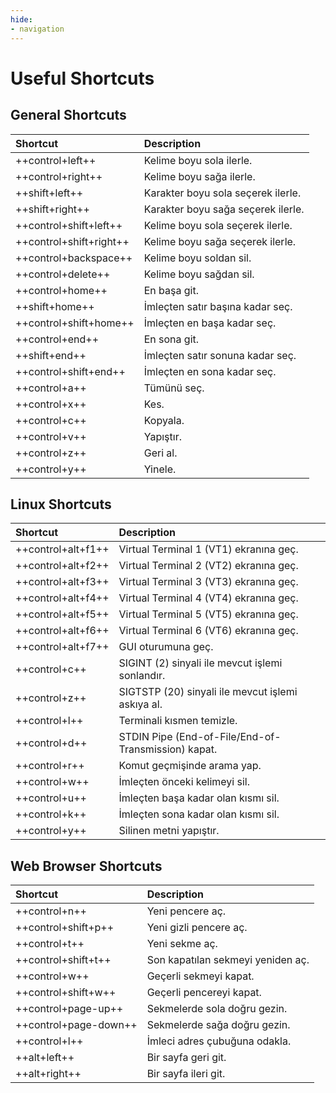 ```yaml
---
hide:
- navigation
---
```


# Useful Shortcuts

## General Shortcuts

| Shortcut | Description |
|:---|:---|
| ++control+left++ | Kelime boyu sola ilerle. |
| ++control+right++ | Kelime boyu sağa ilerle. |
| ++shift+left++ | Karakter boyu sola seçerek ilerle. |
| ++shift+right++ | Karakter boyu sağa seçerek ilerle. |
| ++control+shift+left++ | Kelime boyu sola seçerek ilerle. |
| ++control+shift+right++ | Kelime boyu sağa seçerek ilerle. |
| ++control+backspace++ | Kelime boyu soldan sil. |
| ++control+delete++ | Kelime boyu sağdan sil. |
| ++control+home++ | En başa git. |
| ++shift+home++ | İmleçten satır başına kadar seç. |
| ++control+shift+home++ | İmleçten en başa kadar seç. |
| ++control+end++ | En sona git. |
| ++shift+end++ | İmleçten satır sonuna kadar seç. |
| ++control+shift+end++ | İmleçten en sona kadar seç. |
| ++control+a++ | Tümünü seç. |
| ++control+x++ | Kes. |
| ++control+c++ | Kopyala. |
| ++control+v++ | Yapıştır. |
| ++control+z++ | Geri al. |
| ++control+y++ | Yinele. |

## Linux Shortcuts

| Shortcut | Description |
|:---|:---|
| ++control+alt+f1++ | Virtual Terminal 1 (VT1) ekranına geç. |
| ++control+alt+f2++ | Virtual Terminal 2 (VT2) ekranına geç. |
| ++control+alt+f3++ | Virtual Terminal 3 (VT3) ekranına geç. |
| ++control+alt+f4++ | Virtual Terminal 4 (VT4) ekranına geç. |
| ++control+alt+f5++ | Virtual Terminal 5 (VT5) ekranına geç. |
| ++control+alt+f6++ | Virtual Terminal 6 (VT6) ekranına geç. |
| ++control+alt+f7++ | GUI oturumuna geç. |
| ++control+c++ | SIGINT (2) sinyali ile mevcut işlemi sonlandır. |
| ++control+z++ | SIGTSTP (20) sinyali ile mevcut işlemi askıya al. |
| ++control+l++ | Terminali kısmen temizle. |
| ++control+d++ | STDIN Pipe (End-of-File/End-of-Transmission) kapat. |
| ++control+r++ | Komut geçmişinde arama yap. |
| ++control+w++ | İmleçten önceki kelimeyi sil. |
| ++control+u++ | İmleçten başa kadar olan kısmı sil. |
| ++control+k++ | İmleçten sona kadar olan kısmı sil. |
| ++control+y++ | Silinen metni yapıştır. |

## Web Browser Shortcuts

| Shortcut | Description |
|:---|:---|
| ++control+n++ | Yeni pencere aç. |
| ++control+shift+p++ | Yeni gizli pencere aç. |
| ++control+t++ | Yeni sekme aç. |
| ++control+shift+t++ | Son kapatılan sekmeyi yeniden aç. |
| ++control+w++ | Geçerli sekmeyi kapat. |
| ++control+shift+w++ | Geçerli pencereyi kapat. |
| ++control+page-up++ | Sekmelerde sola doğru gezin. |
| ++control+page-down++ | Sekmelerde sağa doğru gezin. |
| ++control+l++ | İmleci adres çubuğuna odakla. |
| ++alt+left++ | Bir sayfa geri git. |
| ++alt+right++ | Bir sayfa ileri git. |
